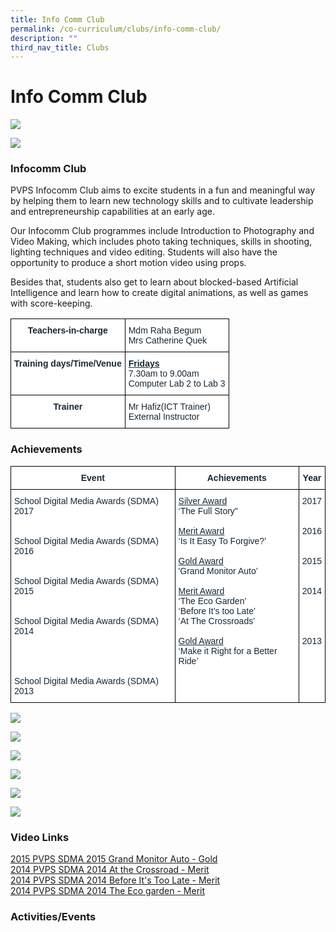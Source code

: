 ```yaml
---
title: Info Comm Club
permalink: /co-curriculum/clubs/info-comm-club/
description: ""
third_nav_title: Clubs
---
```

# **Info Comm Club**

![](/images/Pic03-infocom.jpg)

![](/images/Main%20Pic.png)

### Infocomm Club

PVPS Infocomm Club aims to excite students in a fun and meaningful way by helping them to learn new technology skills and to cultivate leadership and entrepreneurship capabilities at an early age.

Our Infocomm Club programmes include Introduction to Photography and Video Making, which includes photo taking techniques, skills in shooting, lighting techniques and video editing. Students will also have the opportunity to produce a short motion video using props.

Besides that, students also get to learn about blocked-based Artificial Intelligence and learn how to create digital animations, as well as games with score-keeping.







<table style="border-collapse:collapse;border-spacing:0" class="tg"><thead><tr><th style="background-color:#FFF;border-color:#000000;border-style:solid;border-width:1px;color:#162837;font-family:Arial, sans-serif;font-size:14px;font-weight:bold;overflow:hidden;padding:10px 5px;text-align:center;vertical-align:top;word-break:normal">Teachers-in-charge<br></th><th style="background-color:#FFF;border-color:#000000;border-style:solid;border-width:1px;color:#162837;font-family:Arial, sans-serif;font-size:14px;font-weight:normal;overflow:hidden;padding:10px 5px;text-align:left;vertical-align:top;word-break:normal"><span style="background-color:initial">Mdm Raha Begum</span><br><span style="background-color:initial">Mrs Catherine Quek</span></th></tr></thead><tbody><tr><td style="background-color:#FFF;border-color:#000000;border-style:solid;border-width:1px;color:#162837;font-family:Arial, sans-serif;font-size:14px;font-weight:bold;overflow:hidden;padding:10px 5px;text-align:center;vertical-align:top;word-break:normal">Training days/Time/Venue<br></td><td style="background-color:#FFF;border-color:#000000;border-style:solid;border-width:1px;color:#162837;font-family:Arial, sans-serif;font-size:14px;overflow:hidden;padding:10px 5px;text-align:left;vertical-align:top;word-break:normal"><span style="font-weight:bold;text-decoration:underline">Fridays</span><br><span style="background-color:initial">7.30am to 9.00am </span><br><span style="background-color:initial">Computer Lab 2 to Lab 3</span></td></tr><tr><td style="background-color:#FFF;border-color:black;border-style:solid;border-width:1px;color:#162837;font-family:Arial, sans-serif;font-size:14px;font-weight:bold;overflow:hidden;padding:10px 5px;text-align:center;vertical-align:top;word-break:normal">Trainer<br></td><td style="background-color:#FFF;border-color:black;border-style:solid;border-width:1px;color:#162837;font-family:Arial, sans-serif;font-size:14px;overflow:hidden;padding:10px 5px;text-align:left;vertical-align:middle;word-break:normal">Mr Hafiz(ICT Trainer)<br>External Instructor</td></tr></tbody></table>

<h3>Achievements</h3>

<table style="border-collapse:collapse;border-spacing:0" class="tg"><thead><tr><th style="background-color:#FFF;border-color:#000000;border-style:solid;border-width:1px;color:#162837;font-family:Arial, sans-serif;font-size:14px;font-weight:bold;overflow:hidden;padding:10px 5px;text-align:center;vertical-align:top;word-break:normal">Event</th><th style="background-color:#FFF;border-color:#000000;border-style:solid;border-width:1px;color:#162837;font-family:Arial, sans-serif;font-size:14px;font-weight:bold;overflow:hidden;padding:10px 5px;text-align:center;vertical-align:top;word-break:normal">Achievements</th><th style="background-color:#FFF;border-color:black;border-style:solid;border-width:1px;color:#162837;font-family:Arial, sans-serif;font-size:14px;font-weight:bold;overflow:hidden;padding:10px 5px;text-align:center;vertical-align:top;word-break:normal">Year</th></tr></thead><tbody><tr><td style="background-color:#FFF;border-color:#000000;border-style:solid;border-width:1px;color:#162837;font-family:Arial, sans-serif;font-size:14px;overflow:hidden;padding:10px 5px;text-align:left;vertical-align:top;word-break:normal"><span style="background-color:initial">School Digital Media Awards (SDMA) 2017</span><br><br><br><span style="background-color:initial">School Digital Media Awards (SDMA) 2016</span><br><br><br><span style="background-color:initial">School Digital Media Awards (SDMA) 2015</span><br><br><br><span style="background-color:initial">School Digital Media Awards (SDMA) 2014</span><br><br><br><br><br><span style="background-color:initial">School Digital Media Awards (SDMA) 2013</span></td><td style="background-color:#FFF;border-color:#000000;border-style:solid;border-width:1px;color:#162837;font-family:Arial, sans-serif;font-size:14px;overflow:hidden;padding:10px 5px;text-align:left;vertical-align:top;word-break:normal"><span style="text-decoration:underline;background-color:initial">Silver Award</span><br><span style="background-color:initial">‘The Full Story"</span><br><br><span style="text-decoration:underline;background-color:initial">Merit Award</span><br><span style="background-color:initial">‘Is It Easy To Forgive?’</span><br><br><span style="text-decoration:underline;background-color:initial">Gold Award</span><br><span style="background-color:initial">'Grand Monitor Auto’</span><br><br><span style="text-decoration:underline;background-color:initial">Merit Award</span><br><span style="background-color:initial">‘The Eco Garden’</span><br><span style="background-color:initial">‘Before It’s too Late’</span><br><span style="background-color:initial">‘At The Crossroads’</span><br><br><span style="text-decoration:underline;background-color:initial">Gold Award</span><br><span style="background-color:initial">‘Make it Right for a Better Ride’</span></td><td style="background-color:#FFF;border-color:black;border-style:solid;border-width:1px;color:#162837;font-family:Arial, sans-serif;font-size:14px;overflow:hidden;padding:10px 5px;text-align:center;vertical-align:top;word-break:normal">2017<br><br><br>2016<br><br><br>2015<br><br><br>2014<br><br><br><br><br>2013</td></tr></tbody></table>










![](/images/Pic%201.jpg)

![](/images/Pic%202.jpg)

![](/images/Pic%203.jpg)

![](/images/Pic%204.jpg)

![](/images/Pic%205.jpg)

![](/images/Pic02-infocom.jpg)


### Video Links  
[2015 PVPS SDMA 2015 Grand Monitor Auto - Gold](https://www.youtube.com/watch?v=6Gp6ZWXwLlY)  
[2014 PVPS SDMA 2014 At the Crossroad - Merit](http://www.youtube.com/watch?v=NSPNFW2ufaE&feature=youtu.be)  
[2014 PVPS SDMA 2014 Before It's Too Late - Merit](http://www.youtube.com/watch?v=l7nh6gupprM&list=UUMEXsMKap38VGlb35D9KksA)  
[2014 PVPS SDMA 2014 The Eco garden - Merit](http://www.youtube.com/watch?v=iUge2MMfjNI&list=UUMEXsMKap38VGlb35D9KksA)

### Activities/Events